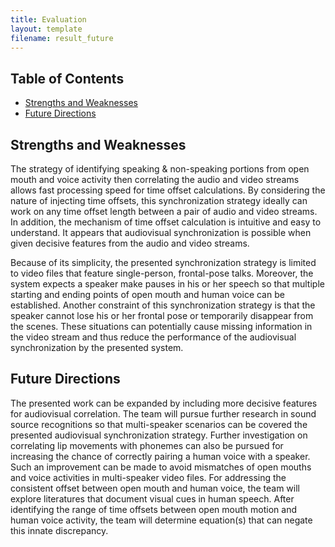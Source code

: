 ```yaml
---
title: Evaluation
layout: template
filename: result_future
--- 
```



## Table of Contents
* [Strengths and Weaknesses](#strengths-and-weaknesses)
* [Future Directions](#future-directions)


## Strengths and Weaknesses
The strategy of identifying speaking & non-speaking portions from open mouth and voice activity then correlating the audio and video streams allows fast processing speed for time offset calculations. By considering the nature of injecting time offsets, this synchronization strategy ideally can work on any time offset length between a pair of audio and video streams. In addition, the mechanism of time offset calculation is intuitive and easy to understand. It appears that audiovisual synchronization is possible when given decisive features from the audio and video streams.

Because of its simplicity, the presented synchronization strategy is limited to video files that feature single-person, frontal-pose talks. Moreover, the system expects a speaker make pauses in his or her speech so that multiple starting and ending points of open mouth and human voice can be established. Another constraint of this synchronization strategy is that the speaker cannot lose his or her frontal pose or temporarily disappear from the scenes. These situations can potentially cause missing information in the video stream and thus reduce the performance of the audiovisual synchronization by the presented system. 


## Future Directions
The presented work can be expanded by including more decisive features for audiovisual correlation. The team will pursue further research in sound source recognitions so that multi-speaker scenarios can be covered the presented audiovisual synchronization strategy. Further investigation on correlating lip movements with phonemes can also be pursued for increasing the chance of correctly pairing a human voice with a speaker. Such an improvement can be made to avoid mismatches of open mouths and voice activities in multi-speaker video files. For addressing the consistent offset between open mouth and human voice, the team will explore literatures that document visual cues in human speech. After identifying the range of time offsets between open mouth motion and human voice activity, the team will determine equation(s) that can negate this innate discrepancy.
